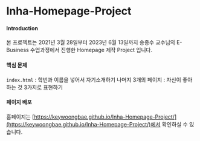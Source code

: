 # Inha-Homepage-Project
#### Introduction

본 프로젝트는 2021년 3월 28일부터 2023년 6월 13일까지 송종수 교수님의 E-Business 수업과정에서 진행한 Homepage 제작 Project 입니다.

#### 핵심 문제
`index.html` : 학번과 이름을 넣어서 자기소개하기
나머지 3개의 페이지 : 자신이 좋아하는 것 3가지로 표현하기

#### 페이지 배포
홈페이지는 [https://keywoongbae.github.io/Inha-Homepage-Project/](https://keywoongbae.github.io/Inha-Homepage-Project/)에서 확인하실 수 있습니다.

